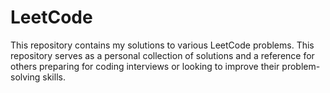 # LeetCode
This repository contains my solutions to various LeetCode problems. This repository serves as a personal collection of solutions and a reference for others preparing for coding interviews or looking to improve their problem-solving skills.
